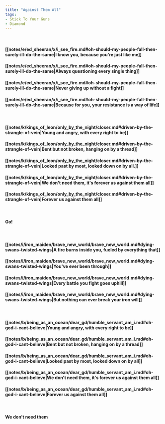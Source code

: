 ```yaml
---
title: "Against Them All"
tags:
- Stick To Your Guns
- Diamond
---
```

&nbsp;
#### [[notes/e/ed_sheeran/x/i_see_fire.md#oh-should-my-people-fall-then-surely-ill-do-the-same|I know you, because you're just like me]]
#### [[notes/e/ed_sheeran/x/i_see_fire.md#oh-should-my-people-fall-then-surely-ill-do-the-same|Always questioning every single thing]]
#### [[notes/e/ed_sheeran/x/i_see_fire.md#oh-should-my-people-fall-then-surely-ill-do-the-same|Never giving up without a fight]]
#### [[notes/e/ed_sheeran/x/i_see_fire.md#oh-should-my-people-fall-then-surely-ill-do-the-same|Because for you, your resistance is a way of life]]
&nbsp;
#### [[notes/k/kings_of_leon/only_by_the_night/closer.md#driven-by-the-strangle-of-vein|Young and angry, with every right to be]]
#### [[notes/k/kings_of_leon/only_by_the_night/closer.md#driven-by-the-strangle-of-vein|Bent but not broken, hanging on by a thread]]
#### [[notes/k/kings_of_leon/only_by_the_night/closer.md#driven-by-the-strangle-of-vein|Looked past by most, looked down on by all.]]
#### [[notes/k/kings_of_leon/only_by_the_night/closer.md#driven-by-the-strangle-of-vein|We don't need them, it's forever us against them all]]
#### [[notes/k/kings_of_leon/only_by_the_night/closer.md#driven-by-the-strangle-of-vein|Forever us against them all]]
&nbsp;
#### Go!
&nbsp;
#### [[notes/i/iron_maiden/brave_new_world/brave_new_world.md#dying-swans-twisted-wings|A fire burns inside you, fueled by everything that]]
#### [[notes/i/iron_maiden/brave_new_world/brave_new_world.md#dying-swans-twisted-wings|You've ever been through]]
#### [[notes/i/iron_maiden/brave_new_world/brave_new_world.md#dying-swans-twisted-wings|Every battle you fight goes uphill]]
#### [[notes/i/iron_maiden/brave_new_world/brave_new_world.md#dying-swans-twisted-wings|But nothing can ever break your iron will]]
&nbsp;
#### [[notes/b/being_as_an_ocean/dear_gd/humble_servant_am_i.md#oh-god-i-cant-believe|Young and angry, with every right to be]]
#### [[notes/b/being_as_an_ocean/dear_gd/humble_servant_am_i.md#oh-god-i-cant-believe|Bent but not broken, hanging on by a thread]]
#### [[notes/b/being_as_an_ocean/dear_gd/humble_servant_am_i.md#oh-god-i-cant-believe|Looked past by most, looked down on by all]]
#### [[notes/b/being_as_an_ocean/dear_gd/humble_servant_am_i.md#oh-god-i-cant-believe|We don't need them, it's forever us against them all]]
#### [[notes/b/being_as_an_ocean/dear_gd/humble_servant_am_i.md#oh-god-i-cant-believe|Forever us against them all]]
&nbsp;
#### We don't need them

